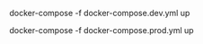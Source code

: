 <!-- run dev -->
docker-compose -f docker-compose.dev.yml up

<!-- run production -->
docker-compose -f docker-compose.prod.yml up